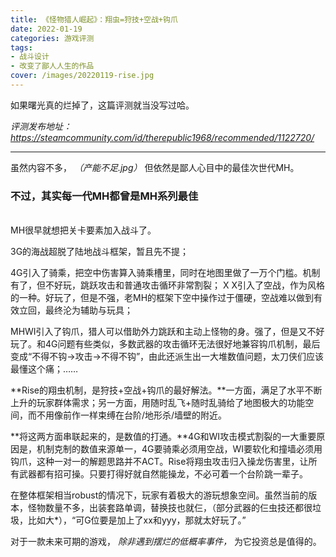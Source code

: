 ```yaml
---
title: 《怪物猎人崛起》：翔虫=狩技+空战+钩爪
date: 2022-01-19
categories: 游戏评测
tags: 
- 战斗设计
- 改变了鄙人人生的作品
cover: /images/20220119-rise.jpg
---
```

如果曙光真的烂掉了，这篇评测就当没写过哈。

<!--more-->

*评测发布地址：https://steamcommunity.com/id/therepublic1968/recommended/1122720/*

---

虽然内容不多， *（产能不足.jpg）* 但依然是鄙人心目中的最佳次世代MH。

### 不过，其实每一代MH都曾是MH系列最佳

</br>
MH很早就想把关卡要素加入战斗了。

3G的海战超脱了陆地战斗框架，暂且先不提；

4G引入了骑乘，把空中伤害算入骑乘槽里，同时在地图里做了一万个门槛。机制有了，但不好玩，跳跃攻击和普通攻击循环非常割裂；
X
X引入了空战，作为风格的一种。好玩了，但是不强，老MH的框架下空中操作过于僵硬，空战难以做到有效立回，最终沦为辅助与玩具；

MHWI引入了钩爪，猎人可以借助外力跳跃和主动上怪物的身。强了，但是又不好玩了。和4G问题有些类似，多数武器的攻击循环无法很好地兼容钩爪机制，最后变成“不得不钩→攻击→不得不钩”，由此还派生出一大堆数值问题，太刀侠们应该最懂这个痛；……

**Rise的翔虫机制，是狩技+空战+钩爪的最好解法。**一方面，满足了水平不断上升的玩家群体需求；另一方面，用随时乱飞+随时乱骑给了地图极大的功能空间，而不用像前作一样束缚在台阶/地形杀/墙壁的附近。

**将这两方面串联起来的，是数值的打通。**4G和WI攻击模式割裂的一大重要原因是，机制克制的数值来源单一，4G要骑乘必须用空战，WI要软化和撞墙必须用钩爪，这种一对一的解题思路并不ACT。Rise将翔虫攻击归入操龙伤害里，让所有武器都有招可操。只要打得好就自然能操龙，不必可着一个台阶跳一辈子。

在整体框架相当robust的情况下，玩家有着极大的游玩想象空间。虽然当前的版本，怪物数量不多，出装套路单调，替换技也就仨，（部分武器的仨虫技还都很垃圾，比如大*），“可G位要是加上了xx和yyy，那就太好玩了。”

 对于一款未来可期的游戏， *除非遇到摆烂的低概率事件，* 为它投资总是值得的。
